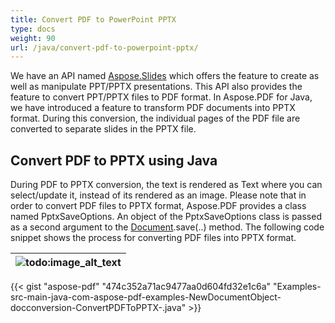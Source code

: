 ```yaml
---
title: Convert PDF to PowerPoint PPTX
type: docs
weight: 90
url: /java/convert-pdf-to-powerpoint-pptx/
---
```


We have an API named [Aspose.Slides](https://products.aspose.com/slides/java) which offers the feature to create as well as manipulate PPT/PPTX presentations. This API also provides the feature to convert PPT/PPTX files to PDF format. In Aspose.PDF for Java, we have introduced a feature to transform PDF documents into PPTX format. During this conversion, the individual pages of the PDF file are converted to separate slides in the PPTX file.
## **Convert PDF to PPTX using Java**
During PDF to PPTX conversion, the text is rendered as Text where you can select/update it, instead of its rendered as an image. Please note that in order to convert PDF files to PPTX format, Aspose.PDF provides a class named PptxSaveOptions. An object of the PptxSaveOptions class is passed as a second argument to the [Document](http://www.aspose.com/api/java/pdf/com.aspose.pdf/classes/Document).save(..) method. The following code snippet shows the process for converting PDF files into PPTX format.

|![todo:image_alt_text](http://i.imgur.com/htHaEpP.png)|
| :- |
{{< gist "aspose-pdf" "474c352a71ac9477aa0d604fd32e1c6a" "Examples-src-main-java-com-aspose-pdf-examples-NewDocumentObject-docconversion-ConvertPDFToPPTX-.java" >}}
